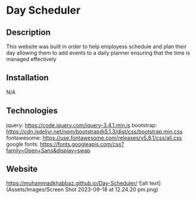 # Day Scheduler

## Description
This website was built in order to help employess schedule and plan their day allowing them to add events to a daily planner ensuring that the time is managed effectively

## Installation
N/A

## Technologies
jquery: https://code.jquery.com/jquery-3.4.1.min.js
bootstrap: https://cdn.jsdelivr.net/npm/bootstrap@5.1.3/dist/css/bootstrap.min.css
fontawesome: https://use.fontawesome.com/releases/v5.8.1/css/all.css
google fonts: https://fonts.googleapis.com/css?family=Open+Sans&display=swap

## Website
https://muhammadkhabbaz.github.io/Day-Scheduler/
![alt text](Assets/Images/Screen Shot 2023-09-18 at 12.24.20 pm.png)
